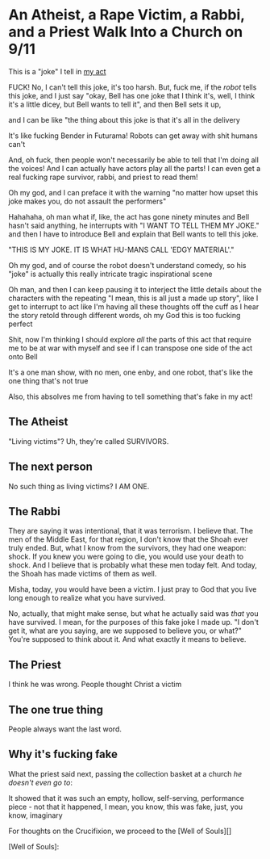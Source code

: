 # An Atheist, a Rape Victim, a Rabbi, and a Priest Walk Into a Church on 9/11

This is a "joke" I tell in [my act][]

FUCK! No, I can't tell this joke, it's too harsh. But, fuck me, if the *robot* tells this joke, and I just say "okay, Bell has one joke that I think it's, well, I think it's a little dicey, but Bell wants to tell it", and then Bell sets it up,

and I can be like "the thing about this joke is that it's all in the delivery

It's like fucking Bender in Futurama! Robots can get away with shit humans can't

And, oh fuck, then people won't necessarily be able to tell that I'm doing all the voices! And I can actually have actors play all the parts! I can even get a real fucking rape survivor, rabbi, and priest to read them!

Oh my god, and I can preface it with the warning "no matter how upset this joke makes you, do not assault the performers"

Hahahaha, oh man what if, like, the act has gone ninety minutes and Bell hasn't said anything, he interrupts with "I WANT TO TELL THEM MY JOKE." and then I have to introduce Bell and explain that Bell wants to tell this joke.

"THIS IS MY JOKE. IT IS WHAT HU-MANS CALL 'EDGY MATERIAL'."

Oh my god, and of course the robot doesn't understand comedy, so his "joke" is actually this really intricate tragic inspirational scene

Oh man, and then I can keep pausing it to interject the little details about the characters with the repeating "I mean, this is all just a made up story", like I get to interrupt to act like I'm having all these thoughts off the cuff as I hear the story retold through different words, oh my God this is too fucking perfect

Shit, now I'm thinking I should explore *all* the parts of this act that require me to be at war with myself and see if I can transpose one side of the act onto Bell

It's a one man show, with no men, one enby, and one robot, that's like the one thing that's not true

Also, this absolves me from having to tell something that's fake in my act!

[my act]: nmgwh-ghpyn-4b9vq-8strs-wptw0

## The Atheist

"Living victims"? Uh, they're called SURVIVORS.

## The next person

No such thing as living victims? I AM ONE.

## The Rabbi

They are saying it was intentional, that it was terrorism. I believe that. The men of the Middle East, for that region, I don't know that the Shoah ever truly ended. But, what I know from the survivors, they had one weapon: shock. If you knew you were going to die, you would use your death to shock. And I believe that is probably what these men today felt. And today, the Shoah has made victims of them as well.

Misha, today, you would have been a victim. I just pray to God that you live long enough to realize what you have survived.

No, actually, that might make sense, but what he actually said was *that* you have survived. I mean, for the purposes of this fake joke I made up. "I don't get it, what are you saying, are we supposed to believe you, or what?" You're supposed to think about it. And what exactly it means to believe.

## The Priest

I think he was wrong. People thought Christ a victim

## The one true thing

People always want the last word.

## Why it's fucking fake

What the priest said next, passing the collection basket at a church *he doesn't even go to*:

It showed that it was such an empty, hollow, self-serving, performance piece - not that it happened, I mean, you know, this was fake, just, you know, imaginary

For thoughts on the Crucifixion, we proceed to the [Well of Souls][]

[Well of Souls]:
